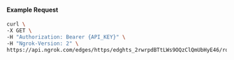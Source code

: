 <!-- Code generated for API Clients. DO NOT EDIT. -->

#### Example Request

```bash
curl \
-X GET \
-H "Authorization: Bearer {API_KEY}" \
-H "Ngrok-Version: 2" \
https://api.ngrok.com/edges/https/edghts_2rwrpdBTtLWs9OQzClQmUbHyE46/routes/edghtsrt_2rwrpg84jwFo3PJLgHeACRu0eQz/backend
```
